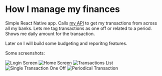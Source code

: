# How I manage my finances

Simple React Native app. Calls [my API](https://github.com/marcopist/ecobud-server) to get my transactions from across all my banks. Lets me tag transactions as one off or related to a period. Shows me daily amount for the transaction.

Later on I will build some budgeting and reporitng features.

Some screenshots:

![Login Screen](etc/screenshots/login.png)
![Home Screen](etc/screenshots/home.png)
![Transactions List](etc/screenshots/transactions.png)
![Single Transaction One Off](etc/screenshots/singleTransaction.png)
![Periodical Transaction](etc/screenshots/singleTransactionNoOneOff.png)
